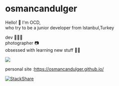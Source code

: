 # osmancandulger


Hello! 🤙 I'm OCD,\
who try to be a junior developer from Istanbul,Turkey 

dev 👨🏻‍💻\
photographer 📷\
obsessed with learning new stuff 🏃🏻 

![](https://komarev.com/ghpvc/?username=osmancandulger&color=blue)


personal site :https://osmancandulger.github.io/

[![StackShare](http://img.shields.io/badge/tech-stack-0690fa.svg?style=flat)](https://stackshare.io/osmancandulger/my-stack)
